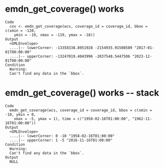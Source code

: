 # emdn_get_coverage() works

    Code
      cov <- emdn_get_coverage(wcs, coverage_id = coverage_id, bbox = c(xmin = -120,
        ymin = -19, xmax = -119, ymax = -18))
    Output
      <GMLEnvelope>
      ....|-- lowerCorner: -13358338.8951928 -2154935.91508589 "2017-01-01T00:00:00"
      ....|-- upperCorner: -13247019.4043996 -2037548.5447506 "2023-12-01T00:00:00"
    Condition
      Warning:
      Can't find any data in the `bbox`.

# emdn_get_coverage() works -- stack

    Code
      emdn_get_coverage(wcs, coverage_id = coverage_id, bbox = c(xmin = -10, ymin = 0,
        xmax = -5, ymax = 1), time = c("1958-02-16T01:00:00", "1962-11-16T01:00:00"))
    Output
      <GMLEnvelope>
      ....|-- lowerCorner: 0 -10 "1958-02-16T01:00:00"
      ....|-- upperCorner: 1 -5 "2016-11-16T01:00:00"
    Condition
      Warning:
      Can't find any data in the `bbox`.
    Output
      NULL

